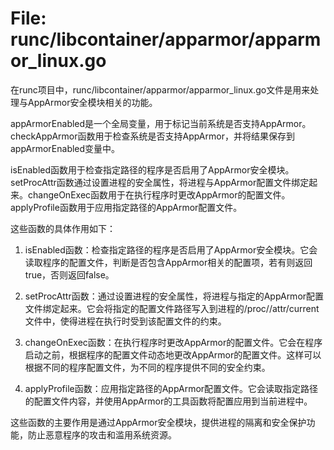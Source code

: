 # File: runc/libcontainer/apparmor/apparmor_linux.go

在runc项目中，runc/libcontainer/apparmor/apparmor_linux.go文件是用来处理与AppArmor安全模块相关的功能。

appArmorEnabled是一个全局变量，用于标记当前系统是否支持AppArmor。checkAppArmor函数用于检查系统是否支持AppArmor，并将结果保存到appArmorEnabled变量中。

isEnabled函数用于检查指定路径的程序是否启用了AppArmor安全模块。setProcAttr函数通过设置进程的安全属性，将进程与AppArmor配置文件绑定起来。changeOnExec函数用于在执行程序时更改AppArmor的配置文件。applyProfile函数用于应用指定路径的AppArmor配置文件。

这些函数的具体作用如下：

1. isEnabled函数：检查指定路径的程序是否启用了AppArmor安全模块。它会读取程序的配置文件，判断是否包含AppArmor相关的配置项，若有则返回true，否则返回false。

2. setProcAttr函数：通过设置进程的安全属性，将进程与指定的AppArmor配置文件绑定起来。它会将指定的配置文件路径写入到进程的/proc/<pid>/attr/current文件中，使得进程在执行时受到该配置文件的约束。

3. changeOnExec函数：在执行程序时更改AppArmor的配置文件。它会在程序启动之前，根据程序的配置文件动态地更改AppArmor的配置文件。这样可以根据不同的程序配置文件，为不同的程序提供不同的安全约束。

4. applyProfile函数：应用指定路径的AppArmor配置文件。它会读取指定路径的配置文件内容，并使用AppArmor的工具函数将配置应用到当前进程中。

这些函数的主要作用是通过AppArmor安全模块，提供进程的隔离和安全保护功能，防止恶意程序的攻击和滥用系统资源。

